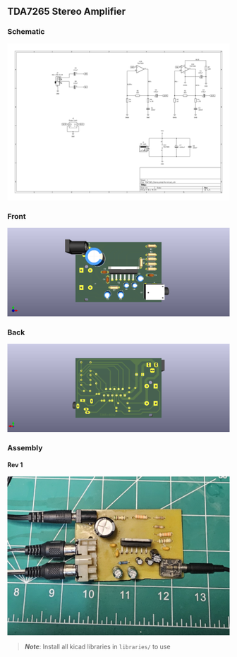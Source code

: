 ## TDA7265 Stereo Amplifier

### Schematic
![Schematic](TDA7265_Stereo_Amplifier_schematic.png)

### Front
![Front](TDA7265_Stereo_Amplifier_front.png)

### Back
![Back](TDA7265_Stereo_Amplifier_back.png)

### Assembly
#### Rev 1
![Assebly](TDA7265_Stereo_Amplifier_Assembly.jpg)

> **_Note_**: Install all kicad libraries in `libraries/` to use